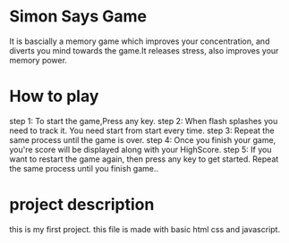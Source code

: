 # Simon Says Game 
It is bascially a memory game which improves your concentration, and diverts you mind towards the game.It releases stress, also improves your memory power.

# How to play
step 1: To start the game,Press any key.
step 2: When flash splashes you need to track it. You need start from start every time.
step 3: Repeat the same process until the game is over.
step 4: Once you finish your game, you're score will be displayed along with your HighScore.
step 5: If you want to restart the game again, then press any key to get started.
 Repeat the same process until you finish game..


# project description
this is my first project.
this file is made with basic html css and javascript. 